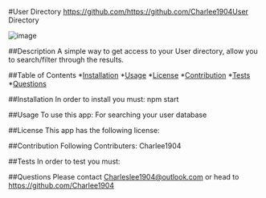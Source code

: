 
 #User Directory
  https://github.com/https://github.com/Charlee1904User Directory
  
  
  ![image](https://user-images.githubusercontent.com/30184051/126199692-97671c98-1af9-4050-a203-30a55d15e516.png)

##Description
  A simple way to get access to your User directory, allow you to search/filter through the results.

  ##Table of Contents
  *[Installation](##Installation)
  *[Usage](##Usage)
  *[License](##License)
  *[Contribution](##Contribution)
  *[Tests](##Tests)
  *[Questions](##Questions)

  ##Installation
  In order to install you must:
   npm start

  ##Usage 
  To use this app:
   For searching your user database

  ##License
  This app has the following license: 
  

  ##Contribution 
  Following Contributers: 
  Charlee1904

  ##Tests
  In order to test you must:
   

  ##Questions
  Please contact Charleslee1904@outlook.com or head to https://github.com/Charlee1904
